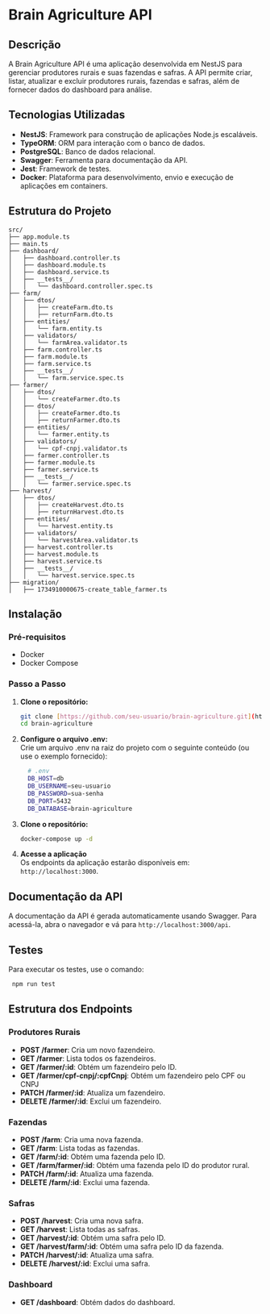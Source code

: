 # Brain Agriculture API

## Descrição
A Brain Agriculture API é uma aplicação desenvolvida em NestJS para gerenciar produtores rurais e suas fazendas e safras. A API permite criar, listar, atualizar e excluir produtores rurais, fazendas e safras, além de fornecer dados do dashboard para análise.

## Tecnologias Utilizadas
- **NestJS**: Framework para construção de aplicações Node.js escaláveis.
- **TypeORM**: ORM para interação com o banco de dados.
- **PostgreSQL**: Banco de dados relacional.
- **Swagger**: Ferramenta para documentação da API.
- **Jest**: Framework de testes.
- **Docker**: Plataforma para desenvolvimento, envio e execução de aplicações em containers.

## Estrutura do Projeto
```plaintext
src/
├── app.module.ts
├── main.ts
├── dashboard/
│   ├── dashboard.controller.ts
│   ├── dashboard.module.ts
│   ├── dashboard.service.ts
│   ├── __tests__/
│   │   └── dashboard.controller.spec.ts
├── farm/
│   ├── dtos/
│   │   ├── createFarm.dto.ts
│   │   ├── returnFarm.dto.ts
│   ├── entities/
│   │   └── farm.entity.ts
│   ├── validators/
│   │   └── farmArea.validator.ts
│   ├── farm.controller.ts
│   ├── farm.module.ts
│   ├── farm.service.ts
│   ├── __tests__/
│   │   └── farm.service.spec.ts
├── farmer/
│   ├── dtos/
│   │   └── createFarmer.dto.ts
│   ├── dtos/
│   │   ├── createFarmer.dto.ts
│   │   ├── returnFarmer.dto.ts
│   ├── entities/
│   │   └── farmer.entity.ts
│   ├── validators/
│   │   └── cpf-cnpj.validator.ts
│   ├── farmer.controller.ts
│   ├── farmer.module.ts
│   ├── farmer.service.ts
│   ├── __tests__/
│   │   └── farmer.service.spec.ts
├── harvest/
│   ├── dtos/
│   │   ├── createHarvest.dto.ts
│   │   ├── returnHarvest.dto.ts
│   ├── entities/
│   │   └── harvest.entity.ts
│   ├── validators/
│   │   └── harvestArea.validator.ts
│   ├── harvest.controller.ts
│   ├── harvest.module.ts
│   ├── harvest.service.ts
│   ├── __tests__/
│   │   └── harvest.service.spec.ts
├── migration/
│   ├── 1734910000675-create_table_farmer.ts
```
## Instalação

### Pré-requisitos
* Docker
* Docker Compose

### Passo a Passo
1. **Clone o repositório:**
   ```bash
   git clone [https://github.com/seu-usuario/brain-agriculture.git](https://github.com/seu-usuario/brain-agriculture.git)
   cd brain-agriculture
   ```

2. **Configure o arquivo .env:**<br>
   Crie um arquivo .env na raiz do projeto com o seguinte conteúdo (ou use o exemplo fornecido):
   ```bash
     # .env
     DB_HOST=db
     DB_USERNAME=seu-usuario
     DB_PASSWORD=sua-senha
     DB_PORT=5432
     DB_DATABASE=brain-agriculture
   ```

3. **Clone o repositório:**
   ```bash
   docker-compose up -d
   ```
4. **Acesse a aplicação**<br>
  Os endpoints da aplicação estarão disponíveis em: ```http://localhost:3000```.


## Documentação da API
  A documentação da API é gerada automaticamente usando Swagger. Para acessá-la, abra o navegador e vá para ```http://localhost:3000/api```.

## Testes
  Para executar os testes, use o comando:
  ```bash
   npm run test
   ```
## Estrutura dos Endpoints
### Produtores Rurais
- **POST /farmer**: Cria um novo fazendeiro.
- **GET /farmer**: Lista todos os fazendeiros.
- **GET /farmer/:id**: Obtém um fazendeiro pelo ID.
- **GET /farmer/cpf-cnpj/:cpfCnpj**: Obtém um fazendeiro pelo CPF ou CNPJ
- **PATCH /farmer/:id**: Atualiza um fazendeiro.
- **DELETE /farmer/:id**: Exclui um fazendeiro.
### Fazendas
- **POST /farm**: Cria uma nova fazenda.
- **GET /farm**: Lista todas as fazendas.
- **GET /farm/:id**: Obtém uma fazenda pelo ID.
- **GET /farm/farmer/:id**: Obtém uma fazenda pelo ID do produtor rural.
- **PATCH /farm/:id**: Atualiza uma fazenda.
- **DELETE /farm/:id**: Exclui uma fazenda.
### Safras
- **POST /harvest**: Cria uma nova safra.
- **GET /harvest**: Lista todas as safras.
- **GET /harvest/:id**: Obtém uma safra pelo ID.
- **GET /harvest/farm/:id**: Obtém uma safra pelo ID da fazenda.
- **PATCH /harvest/:id**: Atualiza uma safra.
- **DELETE /harvest/:id**: Exclui uma safra.
### Dashboard
- **GET /dashboard**: Obtém dados do dashboard.
